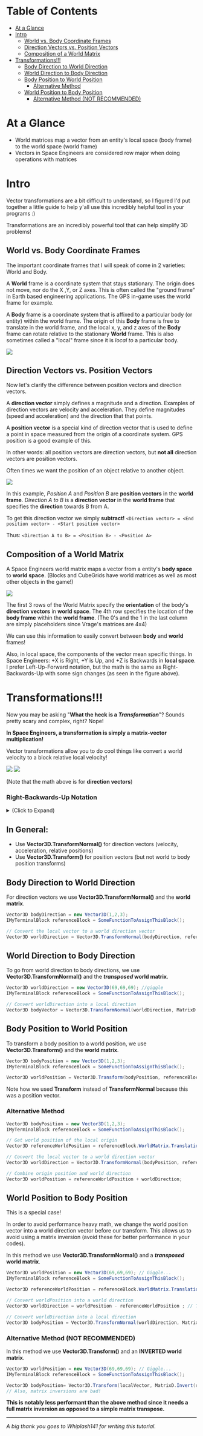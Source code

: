 # Table of Contents
* [At a Glance](#At-a-Glance)
* [Intro](#Intro)
    * [World vs. Body Coordinate Frames](#World-vs-Body-Coordinate-Frames)
    * [Direction Vectors vs. Position Vectors](#Direction-Vectors-vs-Position-Vectors)
    * [Composition of a World Matrix](#Composition-of-a-World-Matrix)
* [Transformations!!!](#Transformations)
    * [Body Direction to World Direction](#Body-Direction-to-World-Direction)
    * [World Direction to Body Direction](#World-Direction-to-Body-Direction)
    * [Body Position to World Position](#Body-Position-to-World-Position)
        * [Alternative Method](#Alternative-Method)
    * [World Position to Body Position](#World-Position-to-Body-Position)
        * [Alternative Method (NOT RECOMMENDED)](#Alternative-Method-NOT-RECOMMENDED)

# At a Glance
* World matrices map a vector from an entity's local space (body frame) to the world space (world frame)
* Vectors in Space Engineers are considered row major when doing operations with matrices

# Intro
Vector transformations are a bit difficult to understand, so I figured I'd put together a little guide to help y'all use this incredibly helpful tool in your programs :)

Transformations are an incredibly powerful tool that can help simplify 3D problems!

## World vs. Body Coordinate Frames
The important coordinate frames that I will speak of come in 2 varieties:
World and Body.

A **World** frame is a coordinate system that stays stationary. The origin does not move, nor do the X ,Y, or Z axes. This is often called the "ground frame" in Earth based engineering applications. The GPS in-game uses the world frame for example.

A **Body** frame is a coordinate system that is affixed to a particular body (or entity) within the world frame. The origin of this **Body** frame is free to translate in the world frame, and the local x, y, and z axes of the **Body** frame can rotate relative to the stationary **World** frame. This is also sometimes called a "local" frame since it is _local to_ a particular body.

![](https://i.imgur.com/82PrJ8tm.png)

## Direction Vectors vs. Position Vectors
Now let's clarify the difference between position vectors and direction vectors.

A **direction vector** simply defines a magnitude and a direction. Examples of direction vectors are velocity and acceleration. They define magnitudes (speed and acceleration) and the direction that that points.

A **position vector** is a special kind of direction vector that is used to define a point in space measured from the origin of a coordinate system. GPS position is a good example of this.

In other words: all position vectors are direction vectors, but **not all** direction vectors are position vectors.

Often times we want the position of an object relative to another object.

![](https://i.imgur.com/Drdd7kJm.jpg)

In this example, _Position A_ and _Position B_ are **position vectors** in the **world frame**. _Direction A to B_ is a **direction vector** in the **world frame** that specifies the **direction** towards B from A.

To get this direction vector we simply **subtract!**
`<Direction vector> = <End position vector> - <Start position vector>`

Thus:
`<Direction A to B> = <Position B> - <Position A>`

## Composition of a World Matrix
A Space Engineers world matrix maps a vector from a entity's **body space** to **world space**.
(Blocks and CubeGrids have world matrices as well as most other objects in the game!)

![](https://i.imgur.com/i3G79KY.png)

The first 3 rows of the World Matrix specify the **orientation** of the body's **direction vectors** in **world space**. The 4th row specifies the location of the **body frame** within the **world frame**.
(The 0's and the 1 in the last column are simply placeholders since Vrage's matrices are 4x4)

We can use this information to easily convert between **body** and **world** frames!

Also, in local space, the components of the vector mean specific things. In Space Engineers: +X is Right, +Y is Up, and +Z is Backwards in **local space**. I prefer Left-Up-Forward notation, but the math is the same as Right-Backwards-Up with some sign changes (as seen in the figure above).

# Transformations!!!
Now you may be asking "**What the heck is a _Transformation_**"? Sounds pretty scary and complex, right? Nope!

**In Space Engineers, a transformation is simply a matrix-vector multiplication!**

Vector transformations allow you to do cool things like convert a world velocity to a block relative local velocity!

![](https://i.imgur.com/3kY8JjY.png)
![](https://i.imgur.com/OcCyL9y.png)

(Note that the math above is for **direction vectors**)

### Right-Backwards-Up Notation
<details>
<summary>(Click to Expand)</summary>
The math is exactly the same, we just use the opposite directions to get rid of negative signs.

![](https://i.imgur.com/7AETGQV.png)
![](https://i.imgur.com/UJOl3fW.png)
</details>

## In General:
* Use **Vector3D.TransformNormal()** for direction vectors (velocity, acceleration, relative positions)
* Use **Vector3D.Transform()** for position vectors (but not world to body position transforms)

## Body Direction to World Direction
For direction vectors we use **Vector3D.TransformNormal()** and the **world matrix**.

```cs
Vector3D bodyDirection = new Vector3D(1,2,3);
IMyTerminalBlock referenceBlock = SomeFunctionToAssignThisBlock();

// Convert the local vector to a world direction vector
Vector3D worldDirection = Vector3D.TransformNormal(bodyDirection, referenceBlock.WorldMatrix);
```

## World Direction to Body Direction
To go from world direction to body directions, we use **Vector3D.TransformNormal()** and the **_transposed_ world matrix**.

```cs
Vector3D worldDirection = new Vector3D(69,69,69); //giggle
IMyTerminalBlock referenceBlock = SomeFunctionToAssignThisBlock();

// Convert worldDirection into a local direction
Vector3D bodyVector = Vector3D.TransformNormal(worldDirection, MatrixD.Transpose(referenceBlock.WorldMatrix)); // Note that we transpose to go from world -> body
```

## Body Position to World Position
To transform a body position to a world position, we use **Vector3D.Transform()** and the **world matrix**.

```cs
Vector3D bodyPosition = new Vector3D(1,2,3);
IMyTerminalBlock referenceBlock = SomeFunctionToAssignThisBlock();

Vector3D worldPosition = Vector3D.Transform(bodyPosition, referenceBlock.WorldMatrix); // Note no longer TransformNormal
```
Note how we used **Transform** instead of **TransformNormal** because this was a position vector.

### Alternative Method
```cs
Vector3D bodyPosition = new Vector3D(1,2,3);
IMyTerminalBlock referenceBlock = SomeFunctionToAssignThisBlock();

// Get world position of the local origin
Vector3D referenceWorldPosition = referenceBlock.WorldMatrix.Translation;

// Convert the local vector to a world direction vector
Vector3D worldDirection = Vector3D.TransformNormal(bodyPosition, referenceBlock.WorldMatrix);

// Combine origin position and world direction
Vector3D worldPosition = referenceWorldPosition + worldDirection;
```

## World Position to Body Position
This is a special case!

In order to avoid performance heavy math, we change the world position vector into a world direction vector before our transform. This allows us to avoid using a matrix inversion (avoid these for better performance in your codes).

In this method we use **Vector3D.TransformNormal()** and a **_transposed_ world matrix**.

```cs
Vector3D worldPosition = new Vector3D(69,69,69); // Giggle...
IMyTerminalBlock referenceBlock = SomeFunctionToAssignThisBlock();

Vector3D referenceWorldPosition = referenceBlock.WorldMatrix.Translation; // block.WorldMatrix.Translation is the same as block.GetPosition() btw

// Convert worldPosition into a world direction
Vector3D worldDirection = worldPosition - referenceWorldPosition ; // This is a vector starting at the reference block pointing at your desired position

// Convert worldDirection into a local direction
Vector3D bodyPosition = Vector3D.TransformNormal(worldDirection, MatrixD.Transpose(referenceBlock.WorldMatrix)); // Note that we transpose to go from world -> body
```

### Alternative Method **(NOT RECOMMENDED)**
In this method we use **Vector3D.Transform()** and an **INVERTED world matrix**.

```cs
Vector3D worldPosition = new Vector3D(69,69,69); // Giggle...
IMyTerminalBlock referenceBlock = SomeFunctionToAssignThisBlock();

Vector3D bodyPosition= Vector3D.Transform(localVector, MatrixD.Invert(referenceBlock.WorldMatrix)); // Note no longer TransformNormal
// Also, matrix inversions are bad!
```

**This is notably less performant than the above method since it needs a full matrix inversion as opposed to a simple matrix transpose.**

***


_A big thank you goes to Whiplash141 for writing this tutorial._